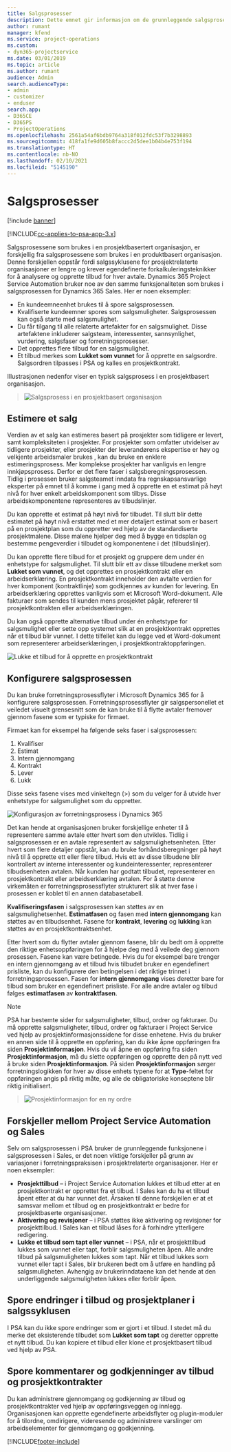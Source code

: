 ```yaml
---
title: Salgsprosesser
description: Dette emnet gir informasjon om de grunnleggende salgsprosessene.
author: rumant
manager: kfend
ms.service: project-operations
ms.custom:
- dyn365-projectservice
ms.date: 03/01/2019
ms.topic: article
ms.author: rumant
audience: Admin
search.audienceType:
- admin
- customizer
- enduser
search.app:
- D365CE
- D365PS
- ProjectOperations
ms.openlocfilehash: 2561a54af6bdb9764a318f012fdc53f7b3298893
ms.sourcegitcommit: 418fa1fe9d605b8faccc2d5dee1b04b4e753f194
ms.translationtype: HT
ms.contentlocale: nb-NO
ms.lasthandoff: 02/10/2021
ms.locfileid: "5145190"
---
```

# <a name="sales-processes"></a>Salgsprosesser

[!include [banner](../includes/psa-now-project-operations.md)]

[!INCLUDE[cc-applies-to-psa-app-3.x](../includes/cc-applies-to-psa-app-3x.md)]

Salgsprosessene som brukes i en prosjektbasertert organisasjon, er forskjellig fra salgsprosessene som brukes i en produktbasert organisasjon. Denne forskjellen oppstår fordi salgssyklusene for prosjektrelaterte organisasjoner er lengre og krever egendefinerte forkalkuleringsteknikker for å analysere og opprette tilbud for hver avtale. Dynamics 365 Project Service Automation bruker noe av den samme funksjonaliteten som brukes i salgsprosessen for Dynamics 365 Sales. Her er noen eksempler:

- En kundeemneenhet brukes til å spore salgsprosessen.
- Kvalifiserte kundeemner spores som salgsmuligheter. Salgsprosessen kan også starte med salgsmulighet.
- Du får tilgang til alle relaterte artefakter for en salgsmulighet. Disse artefaktene inkluderer salgsteam, interessenter, sannsynlighet, vurdering, salgsfaser og forretningsprosesser.
- Det opprettes flere tilbud for en salgsmulighet.
- Et tilbud merkes som **Lukket som vunnet** for å opprette en salgsordre. Salgsordren tilpasses i PSA og kalles en prosjektkontrakt.

Illustrasjonen nedenfor viser en typisk salgsprosess i en prosjektbasert organisasjon.

> ![Salgsprosess i en prosjektbasert organisasjon](media/basic-guide-1.png)

## <a name="estimating-a-sale"></a>Estimere et salg
Verdien av et salg kan estimeres basert på prosjekter som tidligere er levert, samt kompleksiteten i prosjekter. For prosjekter som omfatter utvidelser av tidligere prosjekter, eller prosjekter der leverandørens ekspertise er høy og velkjente arbeidsmaler brukes , kan du bruke en enklere estimeringsprosess. Mer komplekse prosjekter har vanligvis en lengre innkjøpsprosess. Derfor er det flere faser i salgsberegningsprosessen. Tidlig i prosessen bruker salgsteamet inndata fra regnskapsansvarlige eksperter på emnet til å komme i gang med å opprette en et estimat på høyt nivå for hver enkelt arbeidskomponent som tilbys. Disse arbeidskomponentene representeres av tilbudslinjer. 

Du kan opprette et estimat på høyt nivå for tilbudet. Til slutt blir dette estimatet på høyt nivå erstattet med et mer detaljert estimat som er basert på en prosjektplan som du oppretter ved hjelp av de standardiserte prosjektmalene. Disse malene hjelper deg med å bygge en tidsplan og bestemme pengeverdier i tilbudet og komponentene i det (tilbudslinjer). 

Du kan opprette flere tilbud for et prosjekt og gruppere dem under én enhetstype for salgsmulighet. Til slutt blir ett av disse tilbudene merket som **Lukket som vunnet**, og det opprettes en prosjektkontrakt eller en arbeidserklæring. En prosjektkontrakt inneholder den avtalte verdien for hver komponent (kontraktlinje) som godkjennes av kunden for levering. En arbeidserklæring opprettes vanligvis som et Microsoft Word-dokument. Alle fakturaer som sendes til kunden mens prosjektet pågår, refererer til prosjektkontrakten eller arbeidserklæringen.

Du kan også opprette alternative tilbud under én enhetstype for salgsmulighet eller sette opp systemet slik at en prosjektkontrakt opprettes når et tilbud blir vunnet. I dette tilfellet kan du legge ved et Word-dokument som representerer arbeidserklæringen, i prosjektkontraktoppføringen.

![Lukke et tilbud for å opprette en prosjektkontrakt](media/basic-guide-2.png)

## <a name="configuring-the-sales-process"></a>Konfigurere salgsprosessen
Du kan bruke forretningsprosessflyter i Microsoft Dynamics 365 for å konfigurere salgsprosessen. Forretningsprosessflyter gir salgspersonellet et veiledet visuelt grensesnitt som de kan bruke til å flytte avtaler fremover gjennom fasene som er typiske for firmaet.

Firmaet kan for eksempel ha følgende seks faser i salgsprosessen:

1. Kvalifiser
2. Estimat
3. Intern gjennomgang
4. Kontrakt
5. Lever
6. Lukk

Disse seks fasene vises med vinkeltegn (\>) som du velger for å utvide hver enhetstype for salgsmulighet som du oppretter.

![Konfigurasjon av forretningsprosess i Dynamics 365](media/basic-guide-3.png)
 
Det kan hende at organisasjonen bruker forskjellige enheter til å representere samme avtale etter hvert som den utvikles. Tidlig i salgsprosessen er en avtale representert av salgsmulighetsenheten. Etter hvert som flere detaljer oppstår, kan du bruke forhåndsberegninger på høyt nivå til å opprette ett eller flere tilbud. Hvis ett av disse tilbudene blir kontrollert av interne interessenter og kundeinteressenter, representerer tilbudsenheten avtalen. Når kunden har godtatt tilbudet, representerer en prosjektkontrakt eller arbeidserklæring avtalen. For å støtte denne virkemåten er forretningsprosessflyter strukturert slik at hver fase i prosessen er koblet til en annen databasetabell.

**Kvalifiseringsfasen** i salgsprosessen kan støttes av en salgsmulighetsenhet. **Estimatfasen** og fasen med **intern gjennomgang** kan støttes av en tilbudsenhet. Fasene for **kontrakt**, **levering** og **lukking** kan støttes av en prosjektkontraktsenhet.

Etter hvert som du flytter avtaler gjennom fasene, blir du bedt om å opprette den riktige enhetsoppføringen for å hjelpe deg med å veilede deg gjennom prosessen. Fasene kan være betingede. Hvis du for eksempel bare trenger en intern gjennomgang av et tilbud hvis tilbudet bruker en egendefinert prisliste, kan du konfigurere den betingelsen i det riktige trinnet i forretningsprosessen. Fasen for **intern gjennomgang** vises deretter bare for tilbud som bruker en egendefinert prisliste. For alle andre avtaler og tilbud følges **estimatfasen** av **kontraktfasen**.

> [!NOTE]
> PSA har bestemte sider for salgsmuligheter, tilbud, ordrer og fakturaer. Du må opprette salgsmuligheter, tilbud, ordrer og fakturaer i Project Service ved hjelp av prosjektinformasjonssidene for disse enhetene. Hvis du bruker en annen side til å opprette en oppføring, kan du ikke åpne oppføringen fra siden **Prosjektinformasjon**. Hvis du vil åpne en oppføring fra siden **Prosjektinformasjon**, må du slette oppføringen og opprette den på nytt ved å bruke siden **Prosjektinformasjon**. På siden **Prosjektinformasjon** sørger forretningslogikken for hver av disse enhets typene for at **Type**-feltet for oppføringen angis på riktig måte, og alle de obligatoriske konseptene blir riktig initialisert.

> ![Prosjektinformasjon for en ny ordre](media/basic-guide-4.png)
 
## <a name="differences-between-project-service-automation-and-sales"></a>Forskjeller mellom Project Service Automation og Sales
Selv om salgsprosessen i PSA bruker de grunnleggende funksjonene i salgsprosessen i Sales, er det noen viktige forskjeller på grunn av variasjoner i forretningspraksisen i prosjektrelaterte organisasjoner. Her er noen eksempler:

- **Prosjekttilbud** – i Project Service Automation lukkes et tilbud etter at en prosjektkontrakt er opprettet fra et tilbud. I Sales kan du ha et tilbud åpent etter at du har vunnet det. Årsaken til denne forskjellen er at et samsvar mellom et tilbud og en prosjektkontrakt er bedre for prosjektbaserte organisasjoner. 
- **Aktivering og revisjoner** – i PSA støttes ikke aktivering og revisjoner for prosjekttilbud. I Sales kan et tilbud låses for å forhindre ytterligere redigering.
- **Lukke et tilbud som tapt eller vunnet** – i PSA, når et prosjekttilbud lukkes som vunnet eller tapt, forblir salgsmuligheten åpen. Alle andre tilbud på salgsmuligheten lukkes som tapt. Når et tilbud lukkes som vunnet eller tapt i Sales, blir brukeren bedt om å utføre en handling på salgsmuligheten. Avhengig av brukerinndataene kan det hende at den underliggende salgsmuligheten lukkes eller forblir åpen.

## <a name="tracking-revisions-to-quotes-and-project-plans-in-the-sales-cycle"></a>Spore endringer i tilbud og prosjektplaner i salgssyklusen
I PSA kan du ikke spore endringer som er gjort i et tilbud. I stedet må du merke det eksisterende tilbudet som **Lukket som tapt** og deretter opprette et nytt tilbud. Du kan kopiere et tilbud eller klone et prosjektbasert tilbud ved hjelp av PSA.

## <a name="tracking-comments-and-approvals-of-quotes-and-project-contracts"></a>Spore kommentarer og godkjenninger av tilbud og prosjektkontrakter
Du kan administrere gjennomgang og godkjenning av tilbud og prosjektkontrakter ved hjelp av oppføringsveggen og innlegg. Organisasjonen kan opprette egendefinerte arbeidsflyter og plugin-moduler for å tilordne, omdirigere, videresende og administrere varslinger om arbeidselementer for gjennomgang og godkjenning.


[!INCLUDE[footer-include](../includes/footer-banner.md)]